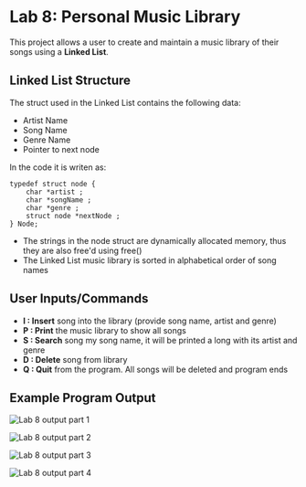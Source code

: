 # Lab 8: Personal Music Library

This project allows a user to create and maintain a music library of their songs using a **Linked List**.

## Linked List Structure
The struct used in the Linked List contains the following data:
+ Artist Name
+ Song Name
+ Genre Name
+ Pointer to next node

In the code it is writen as:
```
typedef struct node {
    char *artist ;
    char *songName ;
    char *genre ;
    struct node *nextNode ;
} Node;
```

+ The strings in the node struct are dynamically allocated memory, thus they are also free'd using free()
+ The Linked List music library is sorted in alphabetical order of song names

## User Inputs/Commands
+  **I  : Insert** song into the library (provide song name, artist and genre)
+  **P  : Print** the music library to show all songs
+  **S  : Search** song my song name, it will be printed a long with its artist and genre
+  **D  : Delete** song from library
+  **Q  : Quit** from the program. All songs will be deleted and program ends

## Example Program Output

![Lab 8 output part 1](/../main/images/lab8_p1.png)

![Lab 8 output part 2](/../main/images/lab8_p2.png)

![Lab 8 output part 3](/../main/images/lab8_p3.png)

![Lab 8 output part 4](/../main/images/lab8_p4.png)
